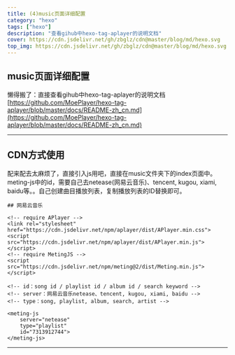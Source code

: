 ```yaml
---
title: (4)music页面详细配置
category: "hexo"
tags: ["hexo"]
description: "查看gihub中hexo-tag-aplayer的说明文档"
cover: https://cdn.jsdelivr.net/gh/zbglz/cdn@master/blog/md/hexo.svg
top_img: https://cdn.jsdelivr.net/gh/zbglz/cdn@master/blog/md/hexo.svg
---
```


## music页面详细配置

懒得搬了：直接查看gihub中hexo-tag-aplayer的说明文档[https://github.com/MoePlayer/hexo-tag-aplayer/blob/master/docs/README-zh_cn.md](https://github.com/MoePlayer/hexo-tag-aplayer/blob/master/docs/README-zh_cn.md)

***

## CDN方式使用

配来配去太麻烦了，直接引入js用吧，直接在music文件夹下的index页面中。meting-js中的id，需要自己去netease(网易云音乐)、tencent, kugou, xiami, baidu等。。自己创建曲目播放列表，复制播放列表的ID替换即可。

    ## 网易云音乐
    
    <!-- require APlayer -->
    <link rel="stylesheet" href="https://cdn.jsdelivr.net/npm/aplayer/dist/APlayer.min.css">
    <script src="https://cdn.jsdelivr.net/npm/aplayer/dist/APlayer.min.js"></script>
    <!-- require MetingJS -->
    <script src="https://cdn.jsdelivr.net/npm/meting@2/dist/Meting.min.js"></script>
    
    <!-- id：song id / playlist id / album id / search keyword -->
    <!-- server：网易云音乐netease、tencent, kugou, xiami, baidu -->
    <!-- type：song, playlist, album, search, artist -->
    
    <meting-js
    	server="netease"
    	type="playlist"
    	id="7313912744">
    </meting-js>

***
